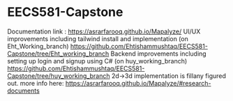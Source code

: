 # EECS581-Capstone
Documentation link : https://asrarfarooq.github.io/Mapalyze/
UI/UX improvements including tailwind install and implementation (on Eht_Working_branch) https://github.com/Ehtishammushtaq/EECS581-Capstone/tree/Eht_working_branch
Backend improvements including setting up login and signup using C# (on huy_working_branch) https://github.com/Ehtishammushtaq/EECS581-Capstone/tree/huy_working_branch 
2d->3d implementation is fillany figured out. more info here: https://asrarfarooq.github.io/Mapalyze/#research-documents